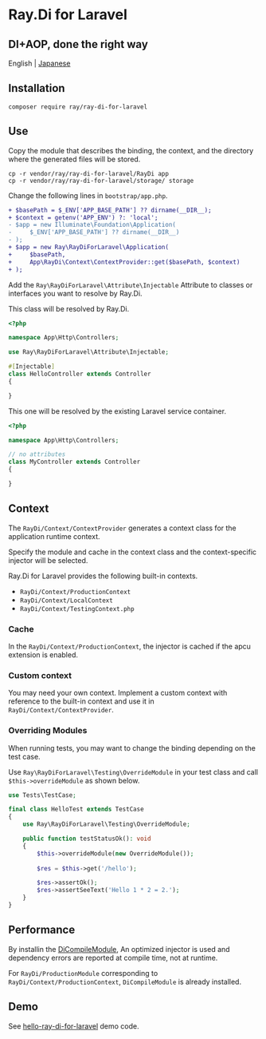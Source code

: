 # Ray.Di for Laravel
## DI+AOP, done the right way

English | [Japanese](README.ja.md)

## Installation

````
composer require ray/ray-di-for-laravel
````

## Use

Copy the module that describes the binding, the context, and the directory where the generated files will be stored.

```
cp -r vendor/ray/ray-di-for-laravel/RayDi app
cp -r vendor/ray/ray-di-for-laravel/storage/ storage
```

Change the following lines in `bootstrap/app.php`.

```diff
+ $basePath = $_ENV['APP_BASE_PATH'] ?? dirname(__DIR__);
+ $context = getenv('APP_ENV') ?: 'local';
- $app = new Illuminate\Foundation\Application(
-     $_ENV['APP_BASE_PATH'] ?? dirname(__DIR__)
- );
+ $app = new Ray\RayDiForLaravel\Application(
+     $basePath,
+     App\RayDi\Context\ContextProvider::get($basePath, $context)
+ );
```

Add the `Ray\RayDiForLaravel\Attribute\Injectable` Attribute to classes or interfaces you want to resolve by Ray.Di.


This class will be resolved by Ray.Di.
```php
<?php

namespace App\Http\Controllers;

use Ray\RayDiForLaravel\Attribute\Injectable;

#[Injectable]
class HelloController extends Controller
{

}
```

This one will be resolved by the existing Laravel service container.

```php
<?php

namespace App\Http\Controllers;

// no attributes
class MyController extends Controller
{

}
```

## Context

The `RayDi/Context/ContextProvider` generates a context class for the application runtime context.

Specify the module and cache in the context class and the context-specific injector will be selected.

Ray.Di for Laravel provides the following built-in contexts.

* `RayDi/Context/ProductionContext`
* `RayDi/Context/LocalContext`
* `RayDi/Context/TestingContext.php`

### Cache

In the `RayDi/Context/ProductionContext`, the injector is cached if the apcu extension is enabled.

### Custom context

You may need your own context.
Implement a custom context with reference to the built-in context and use it in `RayDi/Context/ContextProvider`.

### Overriding Modules

When running tests, you may want to change the binding depending on the test case.

Use `Ray\RayDiForLaravel\Testing\OverrideModule` in your test class and call `$this->overrideModule` as shown below.

```php
use Tests\TestCase;

final class HelloTest extends TestCase
{
    use Ray\RayDiForLaravel\Testing\OverrideModule;

    public function testStatusOk(): void
    {
        $this->overrideModule(new OverrideModule());
    
        $res = $this->get('/hello');

        $res->assertOk();
        $res->assertSeeText('Hello 1 * 2 = 2.');
    }
}
```

## Performance

By installin the [DiCompileModule](https://github.com/ray-di/Ray.Compiler/blob/1.x/src/DiCompileModule.php), An optimized injector is used and dependency errors are reported at compile time, not at runtime.

For `RayDi/ProductionModule` corresponding to `RayDi/Context/ProductionContext`, `DiCompileModule` is already installed.

## Demo

See [hello-ray-di-for-laravel](https://github.com/koriym/hello-ray-di-for-laravel) demo code.
